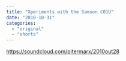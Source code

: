```yaml
---
title: "Xperiments with the Samson C01U"
date: "2010-10-31"
categories: 
  - "original"
  - "shorts"
---
```


https://soundcloud.com/pitermarx/2010out28
